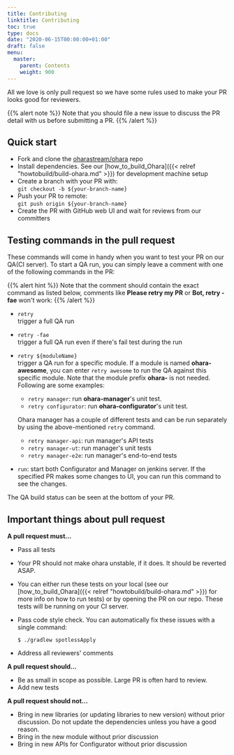 ```yaml
---
title: Contributing
linktitle: Contributing
toc: true
type: docs
date: "2020-06-15T00:00:00+01:00"
draft: false
menu:
  master:
    parent: Contents
    weight: 900
---
```



All we love is only pull request so we have some rules used to make your
PR looks good for reviewers.

{{% alert note %}}
Note that you should file a new issue to discuss the PR detail with us
before submitting a PR.
{{% /alert %}}

## Quick start

- Fork and clone the [oharastream/ohara](https://github.com/oharastream/ohara) repo
- Install dependencies. See our [how_to_build_Ohara]({{< relref "howtobuild/build-ohara.md" >}}) for development machine setup
- Create a branch with your PR with:  
  `git checkout -b ${your-branch-name}`
- Push your PR to remote:  
  `git push origin ${your-branch-name}`
- Create the PR with GitHub web UI and wait for reviews from our committers

## Testing commands in the pull request

These commands will come in handy when you want to test your PR on our QA(CI server). To start a QA run, you can simply leave a comment with one of the following commands in the PR:

{{% alert hint %}}
Note that the comment should contain the exact command as listed below,
comments like **Please retry my PR** or **Bot, retry -fae** won\'t work:
{{% /alert %}}

- `retry`  
  trigger a full QA run
- `retry -fae`  
  trigger a full QA run even if there's fail test during the run
- `retry ${moduleName}`  
  trigger a QA run for a specific module. If a module is named **ohara-awesome**, you can enter `retry awesome` to run the QA against this specific module. Note that the module prefix **ohara-** is not needed. Following are some examples:  
  - `retry manager`: run **ohara-manager**'s unit test.
  - `retry configurator`: run **ohara-configurator**'s unit test.
    
  Ohara manager has a couple of different tests and can be run separately by using the above-mentioned `retry` command.
    - `retry manager-api`: run manager's API tests
    - `retry manager-ut`: run manager's unit tests
    - `retry manager-e2e`: run manager's end-to-end tests
- `run`: start both Configurator and Manager on jenkins server. If the specified PR makes some changes to UI, you can run this command to see the changes.

The QA build status can be seen at the bottom of your PR.

## Important things about pull request

**A pull request must...**

- Pass all tests
- Your PR should not make ohara unstable, if it does. It should be reverted ASAP.
- You can either run these tests on your local (see our [how_to_build_Ohara]({{< relref "howtobuild/build-ohara.md" >}}) for more info on how to run tests) or by opening the PR on our repo. These tests
  will be running on your CI server.
- Pass code style check. You can automatically fix these issues with a
  single command:

  ```console
  $ ./gradlew spotlessApply
  ```
- Address all reviewers' comments

**A pull request should...**

- Be as small in scope as possible. Large PR is often hard to review.
- Add new tests

**A pull request should not...**

- Bring in new libraries (or updating libraries to new version) without prior discussion. Do not update the dependencies unless you have a good reason.
- Bring in the new module without prior discussion
- Bring in new APIs for Configurator without prior discussion
